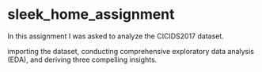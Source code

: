 # sleek_home_assignment
In this assignment I was asked to analyze the CICIDS2017 dataset.

importing the dataset, conducting comprehensive exploratory data analysis (EDA), and deriving three
compelling insights. 
